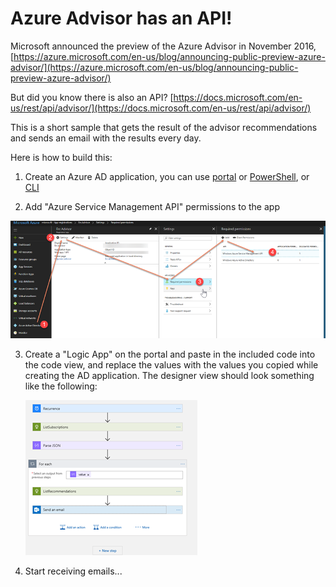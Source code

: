 # Azure Advisor has an API!

Microsoft announced the preview of the Azure Advisor in November 2016, [https://azure.microsoft.com/en-us/blog/announcing-public-preview-azure-advisor/](https://azure.microsoft.com/en-us/blog/announcing-public-preview-azure-advisor/) 

But did you know there is also an API? [https://docs.microsoft.com/en-us/rest/api/advisor/](https://docs.microsoft.com/en-us/rest/api/advisor/)

This is a short sample that gets the result of the advisor recommendations and sends an email with the results every day.

Here is how to build this:

1. Create an Azure AD application, you can use [portal](https://docs.microsoft.com/en-us/azure/azure-resource-manager/resource-group-create-service-principal-portal) or [PowerShell](https://docs.microsoft.com/en-us/azure/azure-resource-manager/resource-group-authenticate-service-principal), or [CLI](https://docs.microsoft.com/en-us/cli/azure/create-an-azure-service-principal-azure-cli?toc=%2Fazure%2Fazure-resource-manager%2Ftoc.json&view=azure-cli-latest)

2. Add "Azure Service Management API" permissions to the app

 ![permissions](./AddAppPermissions.png)

3. Create a "Logic App" on the portal and paste in the included code into the code view, and replace the values with the values you copied while creating the AD application. The designer view should look something like the following:

    ![logicApp](./LogicApp.png)

4. Start receiving emails...
